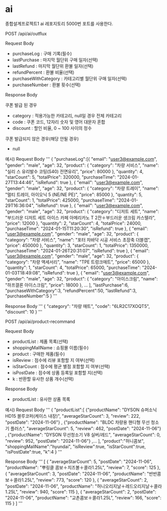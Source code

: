 # ai
종합설계프로젝트1 ai 레포지토리
5000번 포트를 사용한다.

POST /api/ai/outflux

Request Body
- purchaseLog : 구매 기록(필수)
- lastPurchase : 마지막 월단위 구매 일자(선택)
- lastRefund : 마지막 월단위 환불 일자(선택)
- refundPercent : 환불 비율(선택)
- purchaseWithCategory : 카테고리별 월단위 구매 일자(선택)
- purchaseNumber : 환불 횟수(선택)


Response Body

쿠폰 발급 된 경우
- category : 적용가능한 카테고리, null일 경우 전체 카테고리
- code : 쿠폰 코드, 12자리 숫자 및 영어 대문자 혼합
- discount : 할인 비율, 0 ~ 100 사이의 정수

쿠폰 발급되지 않은 경우(해당 안될 경우)
- null

예시)
Request Body
'''
{
    "purchaseLog":[{
        "email": "user3@example.com",
        "gender": "male",
        "age": 32,
        "product": {
            "category": "차량 서비스",
            "name": "실리 스 유리발수 코팅(S40) 전면유리",
            "price": 80000
        },
        "quantity": 4,
        "starCount": 5,
        "totalPrice": 320000,
        "purchaseTime": "2024-01-27T13:44:46",
        "isRefund": true
    },
    {
        "email": "user3@example.com",
        "gender": "male",
        "age": 32,
        "product": {
            "category": "차량 트레이",
            "name": "멀티 트레이, 아이오닉 5 (NE/NE PE)",
            "price": 85000
        },
        "quantity": 5,
        "starCount": 1,
        "totalPrice": 425000,
        "purchaseTime": "2024-01-29T16:36:04",
        "isRefund": true
    },
    {
        "email": "user3@example.com",
        "gender": "male",
        "age": 32,
        "product": {
            "category": "디저트 세트",
            "name": "부드러운 디저트 세트 아이스 카페 아메리카노 T 2잔＋부드러운 생크림 카스텔라",
            "price": 12000
        },
        "quantity": 2,
        "starCount": 4,
        "totalPrice": 24000,
        "purchaseTime": "2024-01-15T11:20:30",
        "isRefund": true
    },
    {
        "email": "user3@example.com",
        "gender": "male",
        "age": 32,
        "product": {
            "category": "차량 서비스",
            "name": "포터 차바닥 시공 서비스 초장축 더블캡",
            "price": 450000
        },
        "quantity": 3,
        "starCount": 1,
        "totalPrice": 1350000,
        "purchaseTime": "2024-01-26T20:31:07",
        "isRefund": true
    },
    {
        "email": "user3@example.com",
        "gender": "male",
        "age": 32,
        "product": {
            "category": "차량 액세서리",
            "name": "TPE 트렁크매트",
            "price": 65000
        },
        "quantity": 1,
        "starCount": 4,
        "totalPrice": 65000,
        "purchaseTime": "2024-01-03T18:49:08",
        "isRefund": true
    },
    {
        "email": "user3@example.com",
        "gender": "male",
        "age": 32,
        "product": {
            "category": "아이스크림",
            "name": "하프갤론 아이스크림",
            "price": 18000
        }, ...
    ],
    "lastPurchase":6,
    "purchaseWithCategory":3,
    "refundPercent":50,
    "lastRefund":3,
    "purchaseNumber":5
}
'''

Response Body
'''
{
    "category": "차량 매트",
    "code": "6LR2C17XOQT5",
    "discount": 10
}
'''
  
POST /api/ai/product-recommand

Request Body
- productList : 제품 목록(선택)
- shoppingMallName : 쇼핑몰 이름(필수)
- product : 구매한 제품(필수)
- isReview : 점수에 리뷰 포함할 지 여부(선택)
- isStarCount : 점수에 평균 별점 포함할 지 여부(선택)
- isPostDate : 점수에 상품 등록일 포함할 지(선택)
- k : 반환할 유사한 상품 개수(선택)

Response Body
- productList : 유사한 상품 목록

예시)
Request Body
'''
{
    "productList":[
        {"productName": "DYSON 슈퍼소닉 HD15 블루코퍼(케이스 내장)", "averageStarCount": 3, "review": 222, "postDate": "2024-11-06"}
        ,
        {"productName": "BLDC 차량용 핸디형 무선 청소기 플러스", "averageStarCount": 5, "review": 462, "postDate": "2024-11-06"}
        ,
        {"productName": "DYSON 무선청소기 V8 실버/레드", "averageStarCount": 0, "review": 952, "postDate": "2024-11-06"}
        ,...
    ],
    "product":"허니콤보",
    "shoppingMallName":"hyundai",
    "isReview":true,
    "isStarCount":true,
    "isPostDate":true,
    "k":4
}
'''

Response Body
'''
[
    {
        "averageStarCount": 5,
        "postDate": "2024-11-06",
        "productName": "뿌링클 콤보＋치즈볼＋콜라1.25L",
        "review": 7,
        "score": 125
    },
    {
        "averageStarCount": 3,
        "postDate": "2024-11-06",
        "productName": "반반콤보＋콜라1.25L",
        "review": 773,
        "score": 120
    },
    {
        "averageStarCount": 2,
        "postDate": "2024-11-06",
        "productName": "허니오리지날＋레드오리지날＋콜라1.25L",
        "review": 940,
        "score": 115
    },
    {
        "averageStarCount": 2,
        "postDate": "2024-11-06",
        "productName": "교촌콤보＋콜라1.25L",
        "review": 166,
        "score": 115
    }
]
'''
